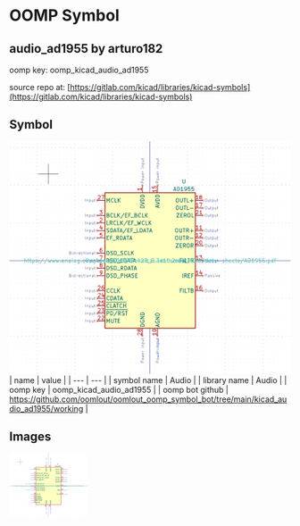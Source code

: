 # OOMP Symbol  
## audio_ad1955  by arturo182  
  
oomp key: oomp_kicad_audio_ad1955  
  
source repo at: [https://gitlab.com/kicad/libraries/kicad-symbols](https://gitlab.com/kicad/libraries/kicad-symbols)  
## Symbol  
  
[![working.png](working_600.png)](working.png)  
| name | value | 
| --- | --- | 
| symbol name | Audio | 
| library name | Audio | 
| oomp key | oomp_kicad_audio_ad1955 | 
| oomp bot github | https://github.com/oomlout/oomlout_oomp_symbol_bot/tree/main/kicad_audio_ad1955/working | 
## Images  
  
[![working.png](working_140.png)](working.png)  
